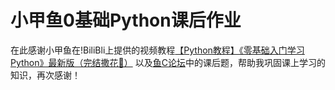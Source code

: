 # 小甲鱼0基础Python课后作业

在此感谢小甲鱼在!BiliBli上提供的视频教程[【Python教程】《零基础入门学习Python》最新版（完结撒花🎉）](https://www.bilibili.com/video/BV1c4411e77t?vd_source=85257cf9545fb64c0336a3c6f596e392)
以及[鱼C论坛](https://fishc.com.cn/)中的课后题，帮助我巩固课上学习的知识，再次感谢！